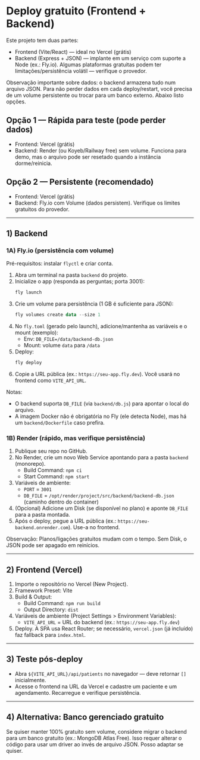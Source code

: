 # Deploy gratuito (Frontend + Backend)

Este projeto tem duas partes:
- Frontend (Vite/React) — ideal no Vercel (grátis)
- Backend (Express + JSON) — implante em um serviço com suporte a Node (ex.: Fly.io). Algumas plataformas gratuitas podem ter limitações/persistência volátil — verifique o provedor.

Observação importante sobre dados: o backend armazena tudo num arquivo JSON. Para não perder dados em cada deploy/restart, você precisa de um volume persistente ou trocar para um banco externo. Abaixo listo opções.

## Opção 1 — Rápida para teste (pode perder dados)
- Frontend: Vercel (grátis)
- Backend: Render (ou Koyeb/Railway free) sem volume. Funciona para demo, mas o arquivo pode ser resetado quando a instância dorme/reinicia.

## Opção 2 — Persistente (recomendado)
- Frontend: Vercel (grátis)
- Backend: Fly.io com Volume (dados persistem). Verifique os limites gratuitos do provedor.

---

## 1) Backend

### 1A) Fly.io (persistência com volume)
Pré-requisitos: instalar `flyctl` e criar conta.

1. Abra um terminal na pasta `backend` do projeto.
2. Inicialize o app (responda as perguntas; porta 3001):
   ```powershell
   fly launch
   ```
3. Crie um volume para persistência (1 GB é suficiente para JSON):
   ```powershell
   fly volumes create data --size 1
   ```
4. No `fly.toml` (gerado pelo launch), adicione/mantenha as variáveis e o mount (exemplo):
   - Env: `DB_FILE=/data/backend-db.json`
   - Mount: volume `data` para `/data`
5. Deploy:
   ```powershell
   fly deploy
   ```
6. Copie a URL pública (ex.: `https://seu-app.fly.dev`). Você usará no frontend como `VITE_API_URL`.

Notas:
- O backend suporta `DB_FILE` (via `backend/db.js`) para apontar o local do arquivo.
- A imagem Docker não é obrigatória no Fly (ele detecta Node), mas há um `backend/Dockerfile` caso prefira.

### 1B) Render (rápido, mas verifique persistência)
1. Publique seu repo no GitHub.
2. No Render, crie um novo Web Service apontando para a pasta `backend` (monorepo).
   - Build Command: `npm ci`
   - Start Command: `npm start`
3. Variáveis de ambiente:
   - `PORT` = `3001`
   - `DB_FILE` = `/opt/render/project/src/backend/backend-db.json` (caminho dentro do container)
4. (Opcional) Adicione um Disk (se disponível no plano) e aponte `DB_FILE` para a pasta montada.
5. Após o deploy, pegue a URL pública (ex.: `https://seu-backend.onrender.com`). Use-a no frontend.

Observação: Planos/ligações gratuitos mudam com o tempo. Sem Disk, o JSON pode ser apagado em reinícios.

---

## 2) Frontend (Vercel)
1. Importe o repositório no Vercel (New Project).
2. Framework Preset: Vite
3. Build & Output:
   - Build Command: `npm run build`
   - Output Directory: `dist`
4. Variáveis de ambiente (Project Settings > Environment Variables):
   - `VITE_API_URL` = URL do backend (ex.: `https://seu-app.fly.dev`)
5. Deploy. A SPA usa React Router; se necessário, `vercel.json` (já incluído) faz fallback para `index.html`.

---

## 3) Teste pós-deploy
- Abra `${VITE_API_URL}/api/patients` no navegador — deve retornar `[]` inicialmente.
- Acesse o frontend na URL da Vercel e cadastre um paciente e um agendamento. Recarregue e verifique persistência.

---

## 4) Alternativa: Banco gerenciado gratuito
Se quiser manter 100% gratuito sem volume, considere migrar o backend para um banco gratuito (ex.: MongoDB Atlas Free). Isso requer alterar o código para usar um driver ao invés de arquivo JSON. Posso adaptar se quiser.
